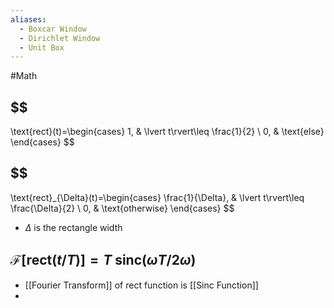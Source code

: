 ```yaml
---
aliases:
  - Boxcar Window
  - Dirichlet Window
  - Unit Box
---
```

#Math 
## $$
\text{rect}(t)=\begin{cases}
1, & \lvert t\rvert\leq \frac{1}{2} \\
0, & \text{else}
\end{cases}
$$
## $$
\text{rect}_{\Delta}(t)=\begin{cases}
\frac{1}{\Delta}, & \lvert t\rvert\leq \frac{\Delta}{2} \\
0, & \text{otherwise}
\end{cases}
$$
* $\displaystyle \Delta$ is the rectangle width
## $\displaystyle \mathcal{F}[\text{rect}(t/T)]=T\text{ sinc}(\omega T /2\omega)$
* [[Fourier Transform]] of rect function is [[Sinc Function]]
* 